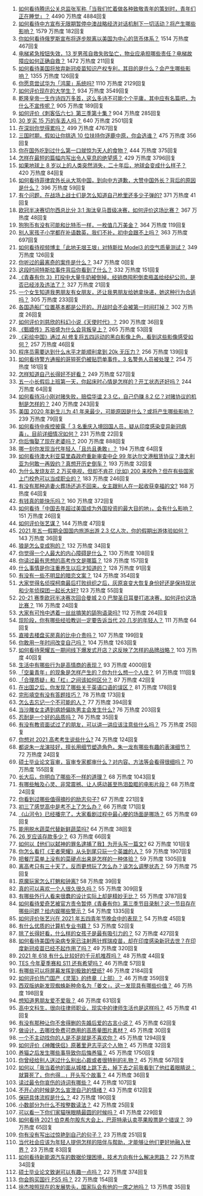 1. [如何看待腾讯公关总监张军称「当我们忙着做各种致敬青年的策划时，青年们正在睡觉」？](https://www.zhihu.com/question/457759935) 4490 万热度 4884回复
1. [如何看待中方宣布无限期暂停中澳战略经济对话机制下一切活动？将产生哪些影响？](https://www.zhihu.com/question/458017814) 1579 万热度 182回复
1. [你如何看待俄罗斯宣布将逐步脱离以美国为中心的货币体系？](https://www.zhihu.com/question/457750369) 1514 万热度 467回复
1. [电梯紧急按钮失效，13 岁男孩自救失败坠亡，物业应承担哪些责任？电梯故障应如何正确自救？](https://www.zhihu.com/question/457831377) 1472 万热度 211回复
1. [如何看待美国将放弃新冠疫苗知识产权专利，其目的是什么？会产生哪些影响？](https://www.zhihu.com/question/458001065) 1355 万热度 126回复
1. [你愿意尝试华为「鸿蒙」系统吗?](https://www.zhihu.com/question/374012496) 1110 万热度 2129回复
1. [如何评价现在的大学生？](https://www.zhihu.com/question/26452022) 934 万热度 3549回复
1. [乾隆皇帝一生作诗四万多首，这么多诗不可能个个平庸，其中应有名篇吧，为什么不宣传呢？](https://www.zhihu.com/question/452762954) 905 万热度 189回复
1. [如何评价《刺客伍六七》第三季第十集 ?](https://www.zhihu.com/question/457898715) 904 万热度 285回复
1. [30 岁买 15 万的车丢人吗？](https://www.zhihu.com/question/448373896) 640 万热度 2501回复
1. [在深圳你觉得累吗？](https://www.zhihu.com/question/304838170) 499 万热度 4767回复
1. [三国时期，假如让你挑选 10 位扶持你逐鹿中原，你会选谁？](https://www.zhihu.com/question/452687156) 475 万热度 356回复
1. [你在国外吃到过什么第一口就惊为天人的食物？](https://www.zhihu.com/question/321664580) 444 万热度 375回复
1. [怎样在最短的篇幅内写出令人窒息的绝望感？](https://www.zhihu.com/question/39211784) 429 万热度 3796回复
1. [如果地球上 8 岁以上的人类突然消失，二十年后，地球会变成什么样子？](https://www.zhihu.com/question/456356060) 420 万热度 84回复
1. [如何看待菲律宾外长从大骂中国，到向中方道歉，大赞中国外长？背后的原因是什么？](https://www.zhihu.com/question/457922516) 396 万热度 59回复
1. [有个问题，在战场上战士们是怎么知道自己枪里还多少子弹的?](https://www.zhihu.com/question/457546333) 371 万热度 41回复
1. [欧冠半决赛切尔西总比分 3:1 淘汰皇马晋级决赛，如何评价这场比赛？](https://www.zhihu.com/question/457994948) 367 万热度 48回复
1. [狗狗币有没有可能和比特币一样，一枚值几万美金？](https://www.zhihu.com/question/445598367) 364 万热度 119回复
1. [别人家孩子小学都在补语数英，我们不补，初中会跟不上吗？](https://www.zhihu.com/question/437581262) 363 万热度 697回复
1. [如何看待视频博主「此地无垠王垠」对特斯拉 Model3 的空气质量测试？](https://www.zhihu.com/question/457805911) 349 万热度 126回复
1. [你听过的最离奇的案件是什么？](https://www.zhihu.com/xen/market/ecom-page/1368649345932365825) 347 万热度 0回复
1. [这段时间特斯拉事件背后你看到了什么？](https://www.zhihu.com/question/455860663) 332 万热度 151回复
1. [《青春有你 3》打投中大量牛奶被倒掉，经销商囤积倒卖瓶盖给经纪公司，是否已经涉及违法了？](https://www.zhihu.com/question/457626102) 327 万热度 21回复
1. [一个女生知道我男朋友有女朋友，还让我男朋友给她拿快递，她这种行为合适吗？](https://www.zhihu.com/question/452456284) 305 万热度 233回复
1. [各国造船厂位置基本都是公开的，开战时会不会被第一时间打掉？](https://www.zhihu.com/question/457603191) 302 万热度 26回复
1. [如何评价刘慈欣的科幻小说《天使时代》？](https://www.zhihu.com/question/50428892) 290 万热度 36回复
1. [《甄嬛传》苏培盛为什么会背叛皇上？](https://www.zhihu.com/question/456242618) 265 万热度 53回复
1. [《彩绘中国》通过 AI 修复将五四运动的黑白影像上色，看到这些影像感受如何？](https://www.zhihu.com/question/457739121) 257 万热度 46回复
1. [程序员需要达到什么水平才能顺利拿到 20k 无压力？](https://www.zhihu.com/question/47597895) 256 万热度 139回复
1. [如何看待警方通报的哥猝死仍被贴罚单事件，3 名警务人员被处理？](https://www.zhihu.com/question/457851891) 254 万热度 181回复
1. [怎样知道自己长得好不好看？](https://www.zhihu.com/question/27471809) 249 万热度 527回复
1. [五一小长假后上班第一天，你起床时心情是怎样的？开工状态还好吗？](https://www.zhihu.com/question/458010609) 244 万热度 64回复
1. [如何看待冯小刚对赌失败，赔偿华谊 2.3 亿，自己仍赚 8.2 亿？对赌协议的机制是怎样的？](https://www.zhihu.com/question/457531244) 240 万热度 243回复
1. [美国 2020 年新生儿为 41 年来最少，可能原因是什么？或将产生哪些影响？](https://www.zhihu.com/question/458004498) 239 万热度 79回复
1. [如何看待中疾控披露「 3 名重庆入境回国人员，疑从印度感染变异新冠病毒」，目前详细情况如何？](https://www.zhihu.com/question/457919581) 231 万热度 22回复
1. [你后悔娶了现在老婆吗？](https://www.zhihu.com/question/315457601) 200 万热度 888回复
1. [哪一刻你发现当代年轻人「且怂且勇敢」？](https://www.zhihu.com/question/457133393) 194 万热度 64回复
1. [如何看待澳大利亚莫里森政府重新审查中企 99 年达尔文港租赁协议？澳大利亚为何敢一再毁约？真想开历史倒车？](https://www.zhihu.com/question/457757110) 193 万热度 32回复
1. [为什么发烧友花 2 万买电视，但却不肯花 (比如) 200 来校色？但在有些国家上门校色可以当成职业的？](https://www.zhihu.com/question/457647194) 183 万热度 246回复
1. [有没有那种追妻火葬场还追不回来，女主跟别人在一起收获幸福的文?](https://www.zhihu.com/question/408254252) 168 万热度 64回复
1. [有钱真的能快乐吗？](https://www.zhihu.com/question/454685979) 160 万热度 372回复
1. [如何看待「中国去年超过美国成为外国投资的最大目的地」，会有什么影响？](https://www.zhihu.com/question/457889779) 151 万热度 26回复
1. [如何评价张艺谋？](https://www.zhihu.com/question/24634355) 144 万热度 47回复
1. [2021 年五一假期全国国内旅游出游 2.3 亿人次，你的假期出游体验如何？](https://www.zhihu.com/question/458006473) 143 万热度 36回复
1. [狼是怎么变成狗的？](https://www.zhihu.com/question/457687785) 132 万热度 34回复
1. [你觉得一个人最大的内心障碍是什么？](https://www.zhihu.com/question/439124825) 130 万热度 108回复
1. [你读过最有思想的高考作文是哪篇？](https://www.zhihu.com/question/316607757) 128 万热度 157回复
1. [什么事情是你注重养生以后才知道的？](https://www.zhihu.com/question/451372641) 128 万热度 91回复
1. [有没有一些不明显的暗恋文案？](https://www.zhihu.com/question/426250514) 124 万热度 354回复
1. [大家觉得名侦探柯南最后打败组织之后，灰原哀变大恢复身份好还是保持现状和少年侦探团一起长大好?](https://www.zhihu.com/question/457584898) 123 万热度 55回复
1. [20-21 赛季欧冠半决赛次回合曼城 2:0 巴黎圣日耳曼打进决赛，如何评价这场比赛？](https://www.zhihu.com/question/457863658) 116 万热度 24回复
1. [大家有可怜中透着一丝丝搞笑的舔狗语录吗?](https://www.zhihu.com/question/410762692) 112 万热度 264回复
1. [现阶段，你有哪些经验教训一定要告诉当代 20 几岁的年轻人？](https://www.zhihu.com/question/457150056) 111 万热度 64回复
1. [直接去楼盘买房真的比中介贵吗？](https://www.zhihu.com/question/393131996) 107 万热度 199回复
1. [你敢用一年时间改变自己吗？](https://www.zhihu.com/question/437098355) 104 万热度 1263回复
1. [如何看待荣耀五一期间线下爆发式开店？这反映了怎样的品牌战略？](https://www.zhihu.com/question/457915316) 103 万热度 40回复
1. [生活中有哪些行为是高情商的表现？](https://www.zhihu.com/question/35215759) 93 万热度 4000回复
1. [「空巢青年」的现象是怎样产生的？你为什么想一个人住？](https://www.zhihu.com/question/457137124) 91 万热度 111回复
1. [「合理质疑」和「杠」之间该如何区分？](https://www.zhihu.com/question/457805977) 87 万热度 42回复
1. [在出国之后，你发现了哪些关于英语口语的误区？](https://www.zhihu.com/question/363007395) 81 万热度 178回复
1. [完形填空有没有答题技巧？](https://www.zhihu.com/question/21864589) 78 万热度 173回复
1. [怎么去忘记一个不可能的人？](https://www.zhihu.com/question/454476371) 77 万热度 394回复
1. [当沙雕女主遇到病娇偏执男主会发生什么?](https://www.zhihu.com/question/360315679) 76 万热度 203回复
1. [忍耐是一个好的品质吗？](https://www.zhihu.com/question/46710746) 76 万热度 35回复
1. [有没有教资面试过了的朋友，可以讲一讲应该注意些什么吗？](https://www.zhihu.com/question/455156705) 75 万热度 25回复
1. [你想对 2021 高考考生说些什么?](https://www.zhihu.com/question/405718464) 74 万热度 124回复
1. [都说朱一龙演技好，擅长用细节塑造角色，朱一龙有哪些有趣的表演细节？](https://www.zhihu.com/question/457877251) 72 万热度 24回复
1. [硕士毕业论文盲审，盲审专家都审什么？对内容、方法等会看得很细吗？](https://www.zhihu.com/question/310076794) 70 万热度 155回复
1. [长大后，你明白了哪些不一样的道理？](https://www.zhihu.com/question/45394531) 68 万热度 1043回复
1. [有哪些触及心灵、非常震撼、让人感动甚至热泪盈眶的电影片段？](https://www.zhihu.com/question/423849523) 68 万热度 24回复
1. [你看到过哪些值得摘抄的励志句子?](https://www.zhihu.com/question/445896625) 67 万热度 221回复
1. [初三了感觉高中是考不上了怎么办？](https://www.zhihu.com/question/457421531) 66 万热度 171回复
1. [《山河令》已经播完了，大家看剧过程中最心梗的场面是哪场？](https://www.zhihu.com/question/451958091) 65 万热度 69回复
1. [能用脱水蔬菜代替新鲜蔬菜吗?](https://www.zhihu.com/question/423534763) 64 万热度 38回复
1. [26 岁应该存款多少？](https://www.zhihu.com/question/374909843) 63 万热度 66回复
1. [如何以【他们以弑神的罪名逮捕了我】为开头写一篇文?](https://www.zhihu.com/question/440187946) 62 万热度 101回复
1. [你怎么看打《王者荣耀》从头到尾只玩一个英雄的人？](https://www.zhihu.com/question/299758752) 59 万热度 1907回复
1. [把餐厅菜单上没有的菜硬点出来是怎样的一种体验？](https://www.zhihu.com/question/277670488) 59 万热度 1305回复
1. [离高考只有三十天了，反而更想玩了怎么办？该怎么调整状态？](https://www.zhihu.com/question/457393140) 59 万热度 75回复
1. [原魔玩家怎么打魈和钟离?](https://www.zhihu.com/question/457570662) 58 万热度 39回复
1. [真的可以喜欢一个人很久很久吗？](https://www.zhihu.com/question/457083666) 55 万热度 309回复
1. [有哪些外行人看来很蠢的设计实际上却是精妙无比？](https://www.zhihu.com/question/32189846) 55 万热度 3787回复
1. [如何看待爱奇艺被官方责令暂停《青春有你》第三季节目录制？这一节目存在哪些问题？给内娱哪些警示？](https://www.zhihu.com/question/457851906) 54 万热度 1335回复
1. [如何评价张艺兴在 2021 年五四青年节晚会中的表现？](https://www.zhihu.com/question/457808500) 54 万热度 45回复
1. [有什么优质的计算机专业书籍？](https://www.zhihu.com/question/64837679) 53 万热度 52回复
1. [除了长得好看，什么样的女孩子是最有吸引力的？](https://www.zhihu.com/question/432679628) 52 万热度 427回复
1. [如何看待美国传染病专家已注射两针辉瑞疫苗，却在印度感染新冠去世？在印度新冠疫苗已经不起作用了吗？](https://www.zhihu.com/question/457803433) 49 万热度 320回复
1. [2021 年 618 有什么比较好的千元机推荐吗？](https://www.zhihu.com/question/457282188) 48 万热度 44回复
1. [TES 今年夏季赛和 S11 还有希望吗？](https://www.zhihu.com/question/454359571) 46 万热度 57回复
1. [有哪些可以将屏幕发挥到极致的壁纸?](https://www.zhihu.com/question/325648700) 46 万热度 2184回复
1. [如何评价热门国产《灵笼》的终章（上部）？](https://www.zhihu.com/question/457072944) 46 万热度 359回复
1. [西双版纳新发现蜘蛛新种命名为「姜文」，这一发现具有哪些价值？](https://www.zhihu.com/question/457371552) 46 万热度 198回复
1. [想知道男朋友爱不爱我？](https://www.zhihu.com/question/300147312) 46 万热度 631回复
1. [高中文科生，很向往律师职业，现实中的律师生活也是这样吗？](https://www.zhihu.com/question/457653393) 45 万热度 41回复
1. [有没有那种让你不舍得删的先婚后爱的古言小说？](https://www.zhihu.com/question/353764357) 45 万热度 62回复
1. [做设计，去哪找免费可商用的高质量图片素材？](https://www.zhihu.com/question/294157721) 45 万热度 30回复
1. [一个不主动找你的人是不是就是不喜欢你？](https://www.zhihu.com/question/393194088) 45 万热度 1294回复
1. [如何评价《神雕侠侣》原著里尹志平这个人物？](https://www.zhihu.com/question/21966003) 45 万热度 32回复
1. [养猫之后发生哪些事导致你后悔养猫？](https://www.zhihu.com/question/299176886) 45 万热度 1750回复
1. [你曾经给别人送过什么别出心裁或者很特别的礼物？](https://www.zhihu.com/question/23207256) 45 万热度 567回复
1. [如何以「我当着他的面从城楼上跳下去，掉下去之前我看到了他红着眼睛说：就算死了，你也得…」开头写个故事？](https://www.zhihu.com/question/446137328) 44 万热度 36回复
1. [读过最令你哀伤的诗词有哪些？](https://www.zhihu.com/question/457576263) 44 万热度 107回复
1. [不开心的时候是怎么宣泄自己的情绪？](https://www.zhihu.com/question/455014687) 43 万热度 612回复
1. [保研具体流程是什么？](https://www.zhihu.com/question/342150894) 42 万热度 190回复
1. [小数部分为什么不按整数读法？](https://www.zhihu.com/question/456963708) 42 万热度 25回复
1. [可以看一下你们家猫咪眼睛最圆的时候吗？](https://www.zhihu.com/question/454066115) 41 万热度 229回复
1. [如何看待 2021 伯克希尔股东大会上，巴菲特承认卖苹果股票是个错误？](https://www.zhihu.com/question/457488859) 39 万热度 65回复
1. [你有没有写出过惊艳到自己的句子？](https://www.zhihu.com/question/452573441) 23 万热度 251回复
1. [当代社会应该为年轻人提供怎样的陪伴与帮助，才能够让他们更好地融入世界？](https://www.zhihu.com/question/457136828) 23 万热度 83回复
1. [如何看待新能源汽车的数据伦理困境，技术方向有什么解决思路？](https://www.zhihu.com/question/457543547) 22 万热度 34回复
1. [硕士毕业论文致谢可以有趣一点吗？](https://www.zhihu.com/question/401076265) 22 万热度 374回复
1. [你会购买国行 PS5 吗？](https://www.zhihu.com/question/439176866) 22 万热度 154回复
1. [徐杰按照现在的发展势头，国家队会有他的一席之地吗？](https://www.zhihu.com/question/457739170) 13 万热度 35回复